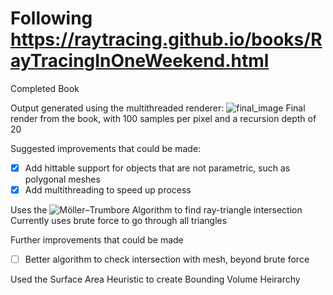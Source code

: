 # Following https://raytracing.github.io/books/RayTracingInOneWeekend.html

Completed Book

Output generated using the multithreaded renderer:
![final_image](https://github.com/kakuking/raytracing_in_one_weekend/assets/64602961/abb4747b-b48b-44c5-99e6-2e5e08f869d9)
Final render from the book, with 100 samples per pixel and a recursion depth of 20

Suggested improvements that could be made:

- [x] Add hittable support for objects that are not parametric, such as polygonal meshes
- [x] Add multithreading to speed up process

Uses the ![Möller–Trumbore Algorithm](https://en.wikipedia.org/wiki/M%C3%B6ller%E2%80%93Trumbore_intersection_algorithm#C++_implementation) to find ray-triangle intersection
Currently uses brute force to go through all triangles

Further improvements that could be made
- [ ] Better algorithm to check intersection with mesh, beyond brute force

Used the Surface Area Heuristic to create Bounding Volume Heirarchy